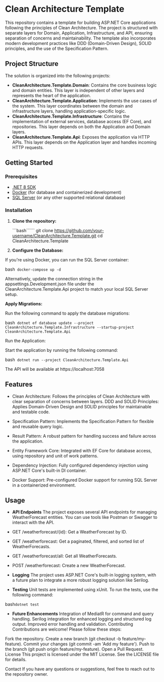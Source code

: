 # Clean Architecture Template

This repository contains a template for building ASP.NET Core applications following the principles of Clean Architecture. The project is structured with separate layers for Domain, Application, Infrastructure, and API, ensuring separation of concerns and maintainability. The template also incorporates modern development practices like DDD (Domain-Driven Design), SOLID principles, and the use of the Specification Pattern.

## Project Structure

The solution is organized into the following projects:

- **CleanArchitecture.Template.Domain**: Contains the core business logic and domain entities. This layer is independent of other layers and represents the heart of the application.
- **CleanArchitecture.Template.Application**: Implements the use cases of the system. This layer coordinates between the domain and infrastructure layers, handling application-specific logic.
- **CleanArchitecture.Template.Infrastructure**: Contains the implementation of external services, database access (EF Core), and repositories. This layer depends on both the Application and Domain layers.
- **CleanArchitecture.Template.Api**: Exposes the application via HTTP APIs. This layer depends on the Application layer and handles incoming HTTP requests.

## Getting Started

### Prerequisites

- [.NET 8 SDK](https://dotnet.microsoft.com/download/dotnet/8.0)
- [Docker](https://www.docker.com/) (for database and containerized development)
- [SQL Server](https://www.microsoft.com/en-us/sql-server) (or any other supported relational database)

### Installation

1. **Clone the repository:**

   ```bash``````
   git clone https://github.com/your-username/CleanArchitecture.Template.git
   cd CleanArchitecture.Template

2. **Configure the Database:**

If you're using Docker, you can run the SQL Server container:

bash```
docker-compose up -d```

Alternatively, update the connection string in the appsettings.Development.json file under the CleanArchitecture.Template.Api project to match your local SQL Server setup.

**Apply Migrations:**

Run the following command to apply the database migrations:

bash```
dotnet ef database update --project CleanArchitecture.Template.Infrastructure --startup-project CleanArchitecture.Template.Api```

Run the Application:

Start the application by running the following command:

bash```
dotnet run --project CleanArchitecture.Template.Api```

The API will be available at https://localhost:7058

## Features

- Clean Architecture: Follows the principles of Clean Architecture with clear separation of concerns between layers.
DDD and SOLID Principles: Applies Domain-Driven Design and SOLID principles for maintainable and testable code.

- Specification Pattern: Implements the Specification Pattern for flexible and reusable query logic.
- Result Pattern: A robust pattern for handling success and failure across the application.
- Entity Framework Core: Integrated with EF Core for database access, using repository and unit of work patterns.
- Dependency Injection: Fully configured dependency injection using ASP.NET Core's built-in DI container.
- Docker Support: Pre-configured Docker support for running SQL Server in a containerized environment.

## Usage

- **API Endpoints**
The project exposes several API endpoints for managing WeatherForecast entities. You can use tools like Postman or Swagger to interact with the API.

- GET /weatherforecast/{id}: Get a WeatherForecast by ID.
- GET /weatherforecast: Get a paginated, filtered, and sorted list of WeatherForecasts.
- GET /weatherforecast/all: Get all WeatherForecasts.
- POST /weatherforecast: Create a new WeatherForecast.

- **Logging**
The project uses ASP.NET Core's built-in logging system, with a future plan to integrate a more robust logging solution like Serilog.

- **Testing**
Unit tests are implemented using xUnit. To run the tests, use the following command:

bash```dotnet test```

- **Future Enhancements**
Integration of MediatR for command and query handling.
Serilog integration for enhanced logging and structured log output.
Improved error handling and validation.
Contributing
Contributions are welcome! Please follow these steps:

Fork the repository.
Create a new branch (git checkout -b feature/my-feature).
Commit your changes (git commit -am 'Add my feature').
Push to the branch (git push origin feature/my-feature).
Open a Pull Request.
License
This project is licensed under the MIT License. See the LICENSE file for details.

Contact
If you have any questions or suggestions, feel free to reach out to the repository owner.